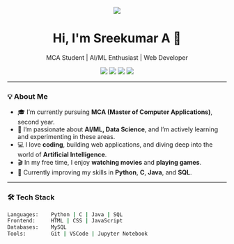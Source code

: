 <!-- Profile README Template -->

<p align="center">
  <img src="https://readme-typing-svg.herokuapp.com/?lines=Hello+There!+I'm+Sreekumar+A.;MCA+Student+|+AI%2FML+Enthusiast+|+Web+Developer&center=true&width=500&height=45" />
</p>

<h1 align="center">Hi, I'm Sreekumar A 👋</h1>
<p align="center">
  MCA Student | AI/ML Enthusiast | Web Developer
</p>

<p align="center">
  <a href="https://github.com/sreekumar2003"><img src="https://img.shields.io/github/followers/sreekumara?label=Follow&style=social"></a>
  <a href="https://www.linkedin.com/in/sreekumar2003/"><img src="https://img.shields.io/badge/-LinkedIn-blue?style=flat-square&logo=linkedin"></a>
  <a href="https://www.hackerrank.com/profile/sreekuwandoor"><img src="https://img.shields.io/badge/-HackerRank-green?style=flat-square&logo=hackerrank&logoColor=white"></a>
  <a href="https://leetcode.com/u/sreeku_2003/"><img src="https://img.shields.io/badge/-LeetCode-yellow?style=flat-square&logo=leetcode&logoColor=white"></a>
</p>

---

### 💡 About Me

- 🎓 I’m currently pursuing **MCA (Master of Computer Applications)**, second year.
- 🌱 I’m passionate about **AI/ML, Data Science**, and I’m actively learning and experimenting in these areas.
- 💻 I love **coding**, building web applications, and diving deep into the world of **Artificial Intelligence**.
- 🎬 In my free time, I enjoy **watching movies** and **playing games**.
- 🔧 Currently improving my skills in **Python**, **C**, **Java**, and **SQL**.

---

### 🛠️ Tech Stack

```bash
Languages:    Python | C | Java | SQL
Frontend:     HTML | CSS | JavaScript
Databases:    MySQL
Tools:        Git | VSCode | Jupyter Notebook
